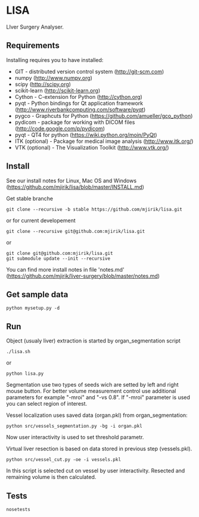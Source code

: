 LISA 
=============

LIver Surgery Analyser.



Requirements
------------

Installing requires you to have installed:

* GIT - distributed version control system (http://git-scm.com)
* numpy (http://www.numpy.org)
* scipy (http://scipy.org)
* scikit-learn (http://scikit-learn.org)
* Cython - C-extension for Python (http://cython.org)
* pyqt - Python bindings for Qt application framework
(http://www.riverbankcomputing.com/software/pyqt)
* pygco - Graphcuts for Python (https://github.com/amueller/gco_python)
* pydicom - package for working with DICOM files
(http://code.google.com/p/pydicom)
* pyqt - QT4 for python (https://wiki.python.org/moin/PyQt)
* ITK (optional) - Package for medical image analysis (http://www.itk.org/)
* VTK (optional) - The Visualization Toolkit (http://www.vtk.org/)



Install
-------

See our install notes for Linux, Mac OS and Windows (https://github.com/mjirik/lisa/blob/master/INSTALL.md)


Get stable branche

    git clone --recursive -b stable https://github.com/mjirik/lisa.git

or for current developement

    git clone --recursive git@github.com:mjirik/lisa.git

or

    git clone git@github.com:mjirik/lisa.git
    git submodule update --init --recursive


You can find more install notes in file 'notes.md'
(https://github.com/mjirik/liver-surgery/blob/master/notes.md)

Get sample data
---------------

    python mysetup.py -d



Run
---

Object (usualy liver) extraction is started by organ_segmentation script

    ./lisa.sh

or

    python lisa.py

Segmentation use two types of seeds wich are setted by left and right mouse
button. For better volume measurement control use additional parameters
for example "-mroi" and "-vs 0.8". If "-mroi" parameter is used you can
select region of interest.


Vessel localization uses saved data (organ.pkl) from organ_segmentation:

    python src/vessels_segmentation.py -bg -i organ.pkl

Now user interactivity is used to set threshold parametr.

Virtual liver resection is based on data stored in previous step 
(vessels.pkl).

    python src/vessel_cut.py -oe -i vessels.pkl

In this script is selected cut on vessel by user interactivity. Resected and
remaining volume is then calculated.


Tests
-----

    nosetests
    
    
